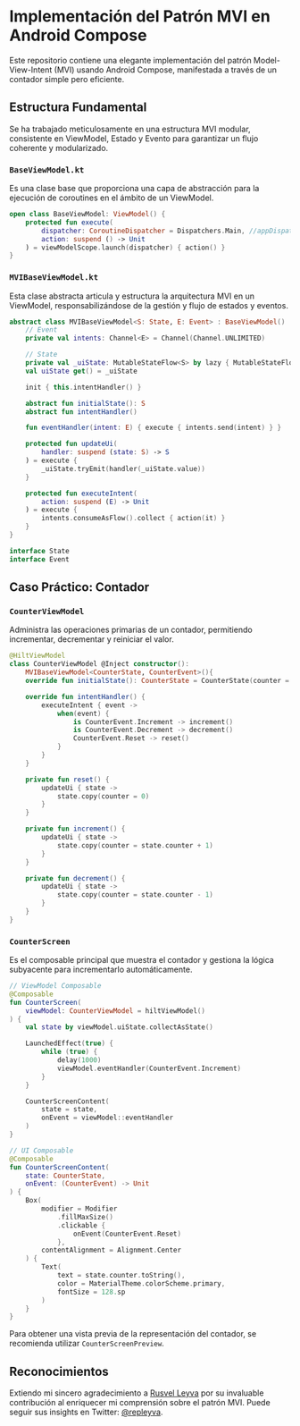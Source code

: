 # Implementación del Patrón MVI en Android Compose

Este repositorio contiene una elegante implementación del patrón Model-View-Intent (MVI) usando Android Compose, manifestada a través de un contador simple pero eficiente.

## Estructura Fundamental

Se ha trabajado meticulosamente en una estructura MVI modular, consistente en ViewModel, Estado y Evento para garantizar un flujo coherente y modularizado.

### `BaseViewModel.kt`

Es una clase base que proporciona una capa de abstracción para la ejecución de coroutines en el ámbito de un ViewModel.

```kotlin
open class BaseViewModel: ViewModel() {
    protected fun execute(
        dispatcher: CoroutineDispatcher = Dispatchers.Main, //appDispatchers.mainDispatcher(),
        action: suspend () -> Unit
    ) = viewModelScope.launch(dispatcher) { action() }
}
```

### `MVIBaseViewModel.kt`

Esta clase abstracta articula y estructura la arquitectura MVI en un ViewModel, responsabilizándose de la gestión y flujo de estados y eventos.

```kotlin
abstract class MVIBaseViewModel<S: State, E: Event> : BaseViewModel()  {
    // Event
    private val intents: Channel<E> = Channel(Channel.UNLIMITED)

    // State
    private val _uiState: MutableStateFlow<S> by lazy { MutableStateFlow(initialState()) }
    val uiState get() = _uiState

    init { this.intentHandler() }

    abstract fun initialState(): S
    abstract fun intentHandler()

    fun eventHandler(intent: E) { execute { intents.send(intent) } }

    protected fun updateUi(
        handler: suspend (state: S) -> S
    ) = execute {
        _uiState.tryEmit(handler(_uiState.value))
    }

    protected fun executeIntent(
        action: suspend (E) -> Unit
    ) = execute {
        intents.consumeAsFlow().collect { action(it) }
    }
}

interface State
interface Event
```

## Caso Práctico: Contador

### `CounterViewModel`

Administra las operaciones primarias de un contador, permitiendo incrementar, decrementar y reiniciar el valor.

```kotlin
@HiltViewModel
class CounterViewModel @Inject constructor():
    MVIBaseViewModel<CounterState, CounterEvent>(){
    override fun initialState(): CounterState = CounterState(counter = 0)

    override fun intentHandler() {
        executeIntent { event ->
            when(event) {
                is CounterEvent.Increment -> increment()
                is CounterEvent.Decrement -> decrement()
                CounterEvent.Reset -> reset()
            }
        }
    }

    private fun reset() {
        updateUi { state ->
            state.copy(counter = 0)
        }
    }

    private fun increment() {
        updateUi { state ->
            state.copy(counter = state.counter + 1)
        }
    }

    private fun decrement() {
        updateUi { state ->
            state.copy(counter = state.counter - 1)
        }
    }
}
```

### `CounterScreen`

Es el composable principal que muestra el contador y gestiona la lógica subyacente para incrementarlo automáticamente.

```kotlin
// ViewModel Composable
@Composable
fun CounterScreen(
    viewModel: CounterViewModel = hiltViewModel()
) {
    val state by viewModel.uiState.collectAsState()

    LaunchedEffect(true) {
        while (true) {
            delay(1000)
            viewModel.eventHandler(CounterEvent.Increment)
        }
    }

    CounterScreenContent(
        state = state,
        onEvent = viewModel::eventHandler
    )
}

// UI Composable
@Composable
fun CounterScreenContent(
    state: CounterState,
    onEvent: (CounterEvent) -> Unit
) {
    Box(
        modifier = Modifier
            .fillMaxSize()
            .clickable {
                onEvent(CounterEvent.Reset)
            },
        contentAlignment = Alignment.Center
    ) {
        Text(
            text = state.counter.toString(),
            color = MaterialTheme.colorScheme.primary,
            fontSize = 128.sp
        )
    }
}
```

Para obtener una vista previa de la representación del contador, se recomienda utilizar `CounterScreenPreview`.

## Reconocimientos

Extiendo mi sincero agradecimiento a [Rusvel Leyva](https://repleyva.netlify.app) por su invaluable contribución al enriquecer mi comprensión sobre el patrón MVI. Puede seguir sus insights en Twitter: [@repleyva](https://twitter.com/repleyva).
